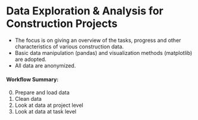 # Data Exploration & Analysis for Construction Projects

* The focus is on giving an overview of the tasks, progress and other characteristics of various construction data.
* Basic data manipulation (pandas) and visualization methods (matplotlib) are adopted.
* All data are anonymized.

#### Workflow Summary:
0. Prepare and load data
1. Clean data
2. Look at data at project level
3. Look at data at task level

